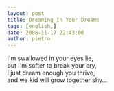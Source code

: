 ```yaml
---
layout: post
title: Dreaming In Your Dreams
tags: [english,]
date: 2008-11-17 22:43:00
author: pietro
---
```

I'm swallowed in your eyes lie,<br/>but I'm softer to break your cry,<br/>I just dream enough you thrive,<br/>and we kid will grow together shy...

